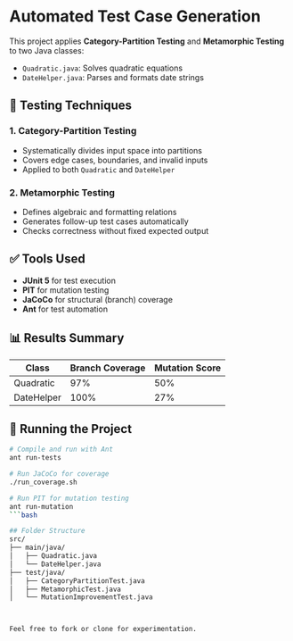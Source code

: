 # Automated Test Case Generation

This project applies **Category-Partition Testing** and **Metamorphic Testing** to two Java classes:
- `Quadratic.java`: Solves quadratic equations
- `DateHelper.java`: Parses and formats date strings

## 🧪 Testing Techniques

### 1. Category-Partition Testing
- Systematically divides input space into partitions
- Covers edge cases, boundaries, and invalid inputs
- Applied to both `Quadratic` and `DateHelper`

### 2. Metamorphic Testing
- Defines algebraic and formatting relations
- Generates follow-up test cases automatically
- Checks correctness without fixed expected output

## ✅ Tools Used

- **JUnit 5** for test execution
- **PIT** for mutation testing
- **JaCoCo** for structural (branch) coverage
- **Ant** for test automation

## 📊 Results Summary

| Class        | Branch Coverage | Mutation Score |
|--------------|-----------------|----------------|
| Quadratic    | 97%             | 50%            |
| DateHelper   | 100%            | 27%            |

## 🚀 Running the Project

```bash
# Compile and run with Ant
ant run-tests

# Run JaCoCo for coverage
./run_coverage.sh

# Run PIT for mutation testing
ant run-mutation
```bash

## Folder Structure
src/
├── main/java/
│   ├── Quadratic.java
│   └── DateHelper.java
├── test/java/
│   ├── CategoryPartitionTest.java
│   ├── MetamorphicTest.java
│   └── MutationImprovementTest.java



Feel free to fork or clone for experimentation.

